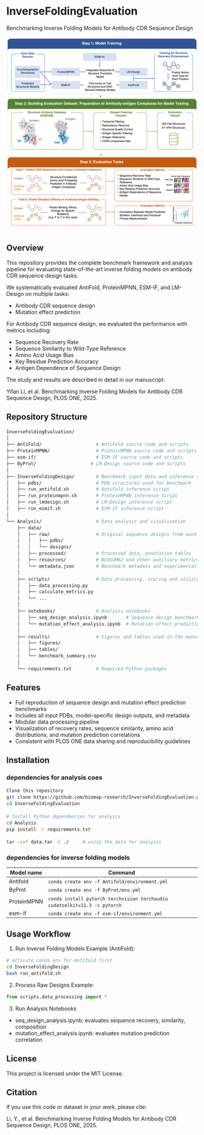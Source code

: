 # InverseFoldingEvaluation
Benchmarking Inverse Folding Models for Antibody CDR Sequence Design

![Benchmark Pipeline](abs.png)


## Overview
This repository provides the complete benchmark framework and analysis pipeline for evaluating state-of-the-art inverse folding models on antibody CDR sequence design tasks.

We systematically evaluated AntiFold, ProteinMPNN, ESM-IF, and LM-Design on multiple tasks:
 - Antibody CDR sequence design
 - Mutation effect prediction

For Antibody CDR sequence design, we evaluated the performance with metrics including:
 - Sequence Recovery Rate
 - Sequence Similarity to Wild-Type Reference
 - Amino Acid Usage Bias
 - Key Residue Prediction Accuracy
 - Antigen Dependence of Sequence Design

The study and results are described in detail in our manuscript:

Yifan Li, et al. Benchmarking Inverse Folding Models for Antibody CDR Sequence Design, PLOS ONE, 2025.

## Repository Structure

```bash
InverseFoldingEvaluation/
│
├── AntiFold/                    # AntiFold source code and scripts
├── ProteinMPNN/                 # ProteinMPNN source code and scripts
├── esm-if/                      # ESM-IF source code and scripts
├── ByProt/                    # LM-Design source code and scripts
│
├── InverseFoldingDesign/        # Benchmark input data and inference scripts
│   ├── pdbs/                    # PDB structures used for benchmark
│   ├── run_antifold.sh          # AntiFold inference script
│   ├── run_proteinmpnn.sh       # ProteinMPNN inference script
│   ├── run_lmdesign.sh          # LM-Design inference script
│   ├── run_esmif.sh             # ESM-IF inference script
│
└── Analysis/                    # Data analysis and visualization
    ├── data/
    │   ├── raw/                 # Original sequence designs from each model
    │   │   ├── pdbs/
    │   │   └── designs/
    │   ├── processed/           # Processed data, annotation tables
    │   ├── resources/           # BLOSUM62 and other auxiliary matrices
    │   └── metadata.json        # Benchmark metadata and experimental settings
    │
    ├── scripts/                 # Data processing, scoring and utility scripts
    │   ├── data_processing.py
    │   ├── calculate_metrics.py
    │   └── ...
    │
    ├── notebooks/               # Analysis notebooks
    │   ├── seq_design_analysis.ipynb       # Sequence design benchmark analysis
    │   └── mutation_effect_analysis.ipynb  # Mutation effect prediction correlation
    │
    ├── results/                 # Figures and tables used in the manuscript
    │   ├── figures/
    │   ├── tables/
    │   └── benchmark_summary.csv
    │
    └── requirements.txt         # Required Python packages
```

## Features
 - Full reproduction of sequence design and mutation effect prediction benchmarks
 - Includes all input PDBs, model-specific design outputs, and metadata
 - Modular data processing pipeline
 - Visualization of recovery rates, sequence similarity, amino acid distributions, and mutation prediction correlations
 - Consistent with PLOS ONE data sharing and reproducibility guidelines


## Installation

### dependencies for analysis coes
```bash
Clone this repository
git clone https://github.com/biomap-research/InverseFoldingEvaluation.git
cd InverseFoldingEvaluation

# Install Python dependencies for analysis
cd Analysis
pip install -r requirements.txt

tar -xvf data.tar -C ./     # unzip the data for analysis
```

### dependencies for inverse folding models

|Model name| Command |
| --- |  --- |
|Antifold|`conda create env -f Antifold/environment.yml`|
|ByProt|`conda create env -f ByProt/env.yml`|
|ProteinMPNN|`conda install pytorch torchvision torchaudio cudatoolkit=11.3 -c pytorch`|
|esm-if | `conda create env -f esm-if/environment.yml`|


## Usage Workflow
1. Run Inverse Folding Models
Example (AntiFold):

```bash
# activate conda env for Antifold first
cd InverseFoldingDesign
bash run_antifold.sh
```

2. Process Raw Designs
Example:
```python
from scripts.data_processing import *
```

3. Run Analysis Notebooks
 - seq_design_analysis.ipynb: evaluates sequence recovery, similarity, composition
 - mutation_effect_analysis.ipynb: evaluates mutation prediction correlation



## License
This project is licensed under the MIT License.

## Citation
If you use this code or dataset in your work, please cite:

Li, Y., et al. Benchmarking Inverse Folding Models for Antibody CDR Sequence Design, PLOS ONE, 2025.
